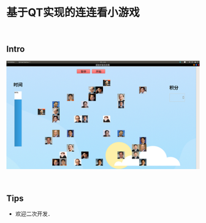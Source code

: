 # 基于QT实现的连连看小游戏

</br>

## Intro
![img](https://github.com/L-W-X-X/Superior_LianLianKan/blob/master/img/itr.png)

</br>

## Tips
- 欢迎二次开发．
